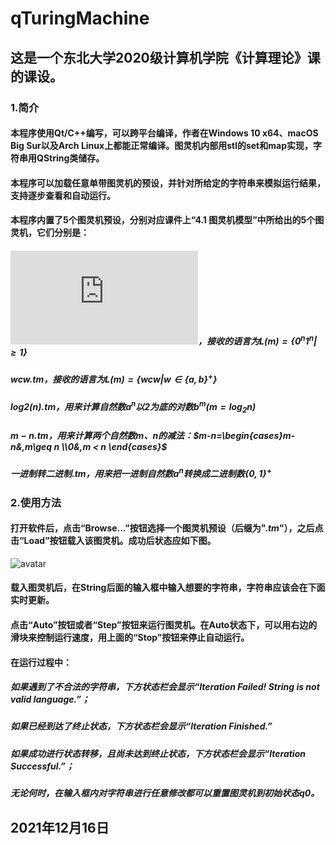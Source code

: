 # qTuringMachine
## 这是一个东北大学2020级计算机学院《计算理论》课的课设。
### 1.简介
#### 本程序使用Qt/C++编写，可以跨平台编译，作者在Windows 10 x64、macOS Big Sur以及Arch Linux上都能正常编译。图灵机内部用stl的set和map实现，字符串用QString类储存。
#### 本程序可以加载任意单带图灵机的预设，并针对所给定的字符串来模拟运行结果，支持逐步查看和自动运行。
#### 本程序内置了5个图灵机预设，分别对应课件上“4.1 图灵机模型”中所给出的5个图灵机，它们分别是：
##### ![](http://latex.codecogs.com/svg.latex?n个0\_n个1.tm)，接收的语言为$L(m)=\{0^n1^n|\geq1\}$
##### $wcw.tm$，接收的语言为$L(m)=\{wcw|w\in\{a,b\}^+\}$
##### $log2(n).tm$，用来计算自然数$a^n$以2为底的对数$b^m(m=\log_2n)$
##### $m-n.tm$，用来计算两个自然数m、n的减法：$m-n=\begin{cases}m-n&,m\geq n \\0&,m < n \end{cases}$
##### $一进制转二进制.tm$，用来把一进制自然数$a^n$转换成二进制数$\{0,1\}^+$
### 2.使用方法
#### 打开软件后，点击“Browse...”按钮选择一个图灵机预设（后缀为"$.tm$"），之后点击“Load”按钮载入该图灵机。成功后状态应如下图。
![avatar](./icon.ico)
#### 载入图灵机后，在String后面的输入框中输入想要的字符串，字符串应该会在下面实时更新。
#### 点击“Auto”按钮或者“Step”按钮来运行图灵机。在Auto状态下，可以用右边的滑块来控制运行速度，用上面的“Stop”按钮来停止自动运行。
#### 在运行过程中：
##### 如果遇到了不合法的字符串，下方状态栏会显示“Iteration Failed! String is not valid language.”；
##### 如果已经到达了终止状态，下方状态栏会显示“Iteration Finished.”
##### 如果成功进行状态转移，且尚未达到终止状态，下方状态栏会显示“Iteration Successful.”；
##### 无论何时，在输入框内对字符串进行任意修改都可以重置图灵机到初始状态$q0$。
## 2021年12月16日